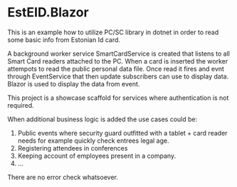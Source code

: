# EstEID.Blazor

This is an example how to utilize PC/SC library in dotnet in order to read some basic info from Estonian Id card. 

A background worker service SmartCardService is created that listens to all Smart Card readers attached to the PC.
When a card is inserted the worker attempots to read the public personal data file.
Once read it fires and evnt through EventService that then update subscribers can use to display data.
Blazor is used to display the data from event.

This project is a showcase scaffold for services where authentication is not required.

When additional business logic is added the use cases could be:
1) Public events where security guard outfitted with a tablet + card reader needs for example quickly check entrees legal age.
2) Registering attendees in conferences
3) Keeping account of employees present in a company.
4) ...

There are no error check whatsoever.